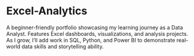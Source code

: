 # Excel-Analytics
A beginner-friendly portfolio showcasing my learning journey as a Data Analyst. Features Excel dashboards, visualizations, and analysis projects. As I grow, I’ll add work in SQL, Python, and Power BI to demonstrate real-world data skills and storytelling ability.
